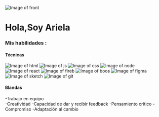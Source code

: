 
   ![Image of front](https://i.ibb.co/4KMwqY3/front2-0.png)
                                           
                                           
# Hola,Soy Ariela 

### Mis habilidades :

#### Técnicas 
   ![Image of html](https://i.ibb.co/TR6VshH/html.png)        ![Image of js](https://i.ibb.co/qLHXTp6/js.png)
   ![Image of css](https://i.ibb.co/tHnFZ7D/css.png)          ![Image of node](https://i.ibb.co/tZwMyBc/node.png)
   ![Image of react](https://i.ibb.co/30J3LzW/react.png)      ![Image of fireb](https://i.ibb.co/rtsCHmc/firebase.png)
   ![Image of boos](https://i.ibb.co/jzv4Ltf/boos.png)        ![Image of figma](https://i.ibb.co/pQKLLcY/figma.png)
   ![Image of sketch](https://i.ibb.co/YfTmtDM/sketch.png)    ![Image of git](https://i.ibb.co/FXrTk5B/github.png)

#### Blandas 

-Trabajo en equipo  
-Creatividad
-Capacidad de dar y recibir feedback
-Pensamiento crítico
-Compromiso
-Adaptación al cambio

